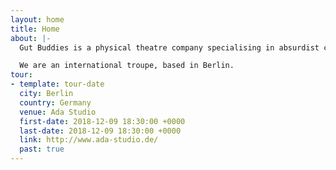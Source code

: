 ```yaml
---
layout: home
title: Home
about: |-
  Gut Buddies is a physical theatre company specialising in absurdist comedy.

  We are an international troupe, based in Berlin.
tour:
- template: tour-date
  city: Berlin
  country: Germany
  venue: Ada Studio
  first-date: 2018-12-09 18:30:00 +0000
  last-date: 2018-12-09 18:30:00 +0000
  link: http://www.ada-studio.de/
  past: true
---
```

